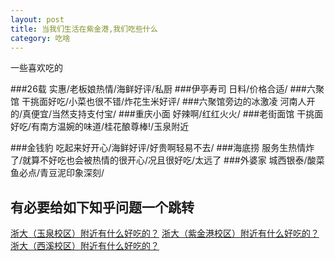 ```yaml
---
layout: post
title: 当我们生活在紫金港,我们吃些什么
category: 吃啥
---
```


一些喜欢吃的

###26载
实惠/老板娘热情/海鲜好评/私厨
###伊亭寿司
日料/价格合适/
###六聚馆
干挑面好吃/小菜也很不错/炸花生米好评/
###六聚馆旁边的冰激凌
河南人开的/真便宜/当然支持支付宝/
###重庆小面
好辣啊/红红火火/
###老街面馆
干挑面好吃/有南方温婉的味道/桂花酿尊棒!/玉泉附近


###金钱豹
吃起来好开心/海鲜好评/好贵啊轻易不去/
###海底捞
服务生热情炸了/就算不好吃也会被热情的很开心/况且很好吃/太远了
###外婆家
城西银泰/酸菜鱼必点/青豆泥印象深刻/


## 有必要给如下知乎问题一个跳转

[浙大（玉泉校区）附近有什么好吃的？](https://www.zhihu.com/question/36288234)
[浙大（紫金港校区）附近有什么好吃的？](https://www.zhihu.com/question/36518997)
[浙大（西溪校区）附近有什么好吃的？](https://www.zhihu.com/question/63010915)


